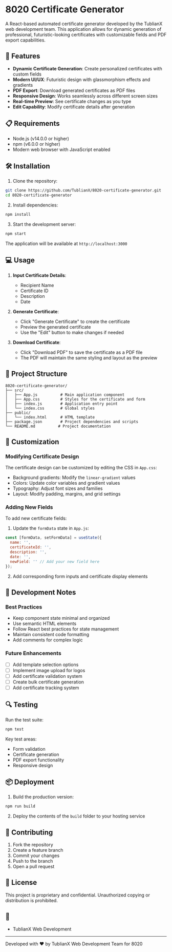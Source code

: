 # 8020 Certificate Generator

A React-based automated certificate generator developed by the TublianX web development team. This application allows for dynamic generation of professional, futuristic-looking certificates with customizable fields and PDF export capabilities.

## 🚀 Features

- **Dynamic Certificate Generation**: Create personalized certificates with custom fields
- **Modern UI/UX**: Futuristic design with glassmorphism effects and gradients
- **PDF Export**: Download generated certificates as PDF files
- **Responsive Design**: Works seamlessly across different screen sizes
- **Real-time Preview**: See certificate changes as you type
- **Edit Capability**: Modify certificate details after generation

## 📋 Requirements

- Node.js (v14.0.0 or higher)
- npm (v6.0.0 or higher)
- Modern web browser with JavaScript enabled

## 🛠️ Installation

1. Clone the repository:
```bash
git clone https://github.com/TublianX/8020-certificate-generator.git
cd 8020-certificate-generator
```

2. Install dependencies:
```bash
npm install
```

3. Start the development server:
```bash
npm start
```

The application will be available at `http://localhost:3000`

## 💻 Usage

1. **Input Certificate Details**:
   - Recipient Name
   - Certificate ID
   - Description
   - Date

2. **Generate Certificate**:
   - Click "Generate Certificate" to create the certificate
   - Preview the generated certificate
   - Use the "Edit" button to make changes if needed

3. **Download Certificate**:
   - Click "Download PDF" to save the certificate as a PDF file
   - The PDF will maintain the same styling and layout as the preview

## 🔧 Project Structure

```
8020-certificate-generator/
├── src/
│   ├── App.js          # Main application component
│   ├── App.css         # Styles for the certificate and form
│   ├── index.js        # Application entry point
│   └── index.css       # Global styles
├── public/
│   └── index.html      # HTML template
├── package.json        # Project dependencies and scripts
└── README.md          # Project documentation
```

## 🎨 Customization

### Modifying Certificate Design

The certificate design can be customized by editing the CSS in `App.css`:

- Background gradients: Modify the `linear-gradient` values
- Colors: Update color variables and gradient values
- Typography: Adjust font sizes and families
- Layout: Modify padding, margins, and grid settings

### Adding New Fields

To add new certificate fields:

1. Update the `formData` state in `App.js`:
```javascript
const [formData, setFormData] = useState({
  name: '',
  certificateId: '',
  description: '',
  date: '',
  newField: '' // Add your new field here
});
```

2. Add corresponding form inputs and certificate display elements

## 📝 Development Notes

### Best Practices

- Keep component state minimal and organized
- Use semantic HTML elements
- Follow React best practices for state management
- Maintain consistent code formatting
- Add comments for complex logic

### Future Enhancements

- [ ] Add template selection options
- [ ] Implement image upload for logos
- [ ] Add certificate validation system
- [ ] Create bulk certificate generation
- [ ] Add certificate tracking system

## 🔍 Testing

Run the test suite:
```bash
npm test
```

Key test areas:
- Form validation
- Certificate generation
- PDF export functionality
- Responsive design

## 📦 Deployment

1. Build the production version:
```bash
npm run build
```

2. Deploy the contents of the `build` folder to your hosting service

## 🤝 Contributing

1. Fork the repository
2. Create a feature branch
3. Commit your changes
4. Push to the branch
5. Open a pull request

## 📄 License

This project is proprietary and confidential. Unauthorized copying or distribution is prohibited.

## 👥 

- TublianX Web Development 


---

Developed with ❤️ by TublianX Web Development Team for 8020
